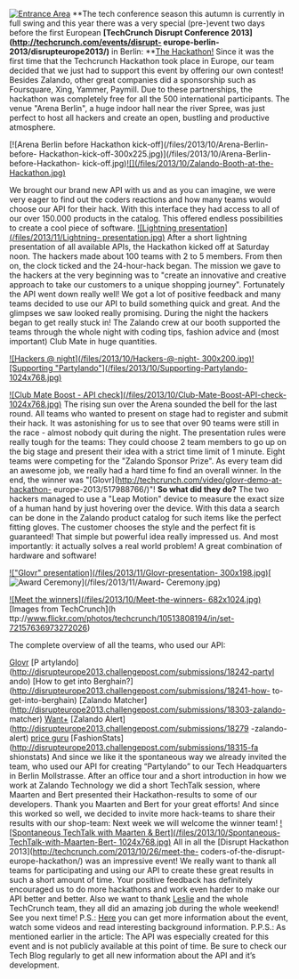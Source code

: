 [![Entrance
Area](/files/2013/10/DSCN0131-300x225.jpg)](/files/2013/10/DSCN0131.jpg) **The
tech conference season this autumn is currently in full swing and this year
there was a very special (pre-)event two days before the first European
**[TechCrunch Disrupt Conference 2013](http://techcrunch.com/events/disrupt-
europe-berlin-2013/disrupteurope2013/)** in Berlin: **[The
Hackathon!](http://techcrunch.com/events/disrupt-europe-berlin-hackathon/)
Since it was the first time that the Techcrunch Hackathon took place in
Europe, our team decided that we just had to support this event by offering
our own contest! Besides Zalando, other great companies did a sponsorship such
as Foursquare, Xing, Yammer, Paymill. Due to these partnerships, the hackathon
was completely free for all the 500 international participants. The venue
"Arena Berlin", a huge indoor hall near the river Spree, was just perfect to
host all hackers and create an open, bustling and productive atmosphere.

[![Arena Berlin before Hackathon kick-off](/files/2013/10/Arena-Berlin-before-
Hackathon-kick-off-300x225.jpg)](/files/2013/10/Arena-Berlin-before-Hackathon-
kick-off.jpg)[![](/files/2013/10/Zalando-Booth-at-the-
Hackathon.jpg)](/files/2013/10/Zalando-Booth-at-the-Hackathon.jpg)

We brought our brand new API with us and as you can imagine, we were very
eager to find out the coders reactions and how many teams would choose our API
for their hack. With this interface they had access to all of our over 150.000
products in the catalog. This offered endless possibilities to create a cool
piece of software. [![Lightning presentation](/files/2013/11/Lightning-
presentation.jpg)](/files/2013/11/Lightning-presentation.jpg) After a short
lightning presentation of all available APIs, the Hackathon kicked off at
Saturday noon. The hackers made about 100 teams with 2 to 5 members. From then
on, the clock ticked and the 24-hour-hack began. The mission we gave to the
hackers at the very beginning was to "create an innovative and creative
approach to take our customers to a unique shopping journey". Fortunately the
API went down really well! We got a lot of positive feedback and many teams
decided to use our API to build something quick and great. And the glimpses we
saw looked really promising. During the night the hackers began to get really
stuck in! The Zalando crew at our booth supported the teams through the whole
night with coding tips, fashion advice and (most important) Club Mate in huge
quantities.

[![Hackers @ night](/files/2013/10/Hackers-@-night-
300x200.jpg)](/files/2013/10/Hackers-@-night.jpg)[![Supporting
"Partylando"](/files/2013/10/Supporting-Partylando-
1024x768.jpg)](/files/2013/10/Supporting-Partylando.jpg)

[![Club Mate Boost - API check](/files/2013/10/Club-Mate-Boost-API-check-
1024x768.jpg)](/files/2013/10/Club-Mate-Boost-API-check.jpg) The rising sun
over the Arena sounded the bell for the last round. All teams who wanted to
present on stage had to register and submit their hack. It was astonishing for
us to see that over 90 teams were still in the race - almost nobody quit
during the night. The presentation rules were really tough for the teams: They
could choose 2 team members to go up on the big stage and present their idea
with a strict time limit of 1 minute. Eight teams were competing for the
"Zalando Sponsor Prize". As every team did an awesome job, we really had a
hard time fo find an overall winner. In the end, the winner was
"[Glovr](http://techcrunch.com/video/glovr-demo-at-hackathon-
europe-2013/517988766/)"! **So what did they do?** The two hackers managed to
use a "Leap Motion" device to measure the exact size of a human hand by just
hovering over the device. With this data a search can be done in the Zalando
product catalog for such items like the perfect fitting gloves. The customer
chooses the style and the perfect fit is guaranteed! That simple but powerful
idea really impressed us. And most importantly: it actually solves a real
world problem! A great combination of hardware and software!

[!["Glovr" presentation](/files/2013/11/Glovr-presentation-
300x198.jpg)](/files/2013/11/Glovr-presentation.jpg)[![Award
Ceremony](/files/2013/11/Award-Ceremony-300x225.jpg)](/files/2013/11/Award-
Ceremony.jpg)

[![Meet the winners](/files/2013/10/Meet-the-winners-
682x1024.jpg)](/files/2013/10/Meet-the-winners.jpg) [Images from TechCrunch](h
ttp://www.flickr.com/photos/techcrunch/10513808194/in/set-72157636973272026)

The complete overview of all the teams, who used our API:

[Glovr](http://disrupteurope2013.challengepost.com/submissions/18264-glovr) [P
artylando](http://disrupteurope2013.challengepost.com/submissions/18242-partyl
ando) [How to get into
Berghain?](http://disrupteurope2013.challengepost.com/submissions/18241-how-
to-get-into-berghain) [Zalando
Matcher](http://disrupteurope2013.challengepost.com/submissions/18303-zalando-
matcher)
[Want+](http://disrupteurope2013.challengepost.com/submissions/18307-want)
[Zalando Alert](http://disrupteurope2013.challengepost.com/submissions/18279
-zalando-alert) [price
guru](http://disrupteurope2013.challengepost.com/submissions/18263-price-guru)
[FashionStats](http://disrupteurope2013.challengepost.com/submissions/18315-fa
shionstats) And since we like it the spontaneous way we already invited the
team, who used our API for creating “Partylando” to our Tech Headquarters in
Berlin Mollstrasse. After an office tour and a short introduction in how we
work at Zalando Technology we did a short TechTalk session, where Maarten and
Bert presented their Hackathon-results to some of our developers. Thank you
Maarten and Bert for your great efforts! And since this worked so well, we
decided to invite more hack-teams to share their results with our shop-team:
Next week we will welcome the winner team! [![Spontaneous TechTalk with
Maarten & Bert](/files/2013/10/Spontaneous-TechTalk-with-Maarten-Bert-
1024x768.jpg)](/files/2013/10/Spontaneous-TechTalk-with-Maarten-Bert.jpg) All
in all the [Disrupt Hackathon 2013](http://techcrunch.com/2013/10/26/meet-the-
coders-of-the-disrupt-europe-hackathon/) was an impressive event! We really
want to thank all teams for participating and using our API to create these
great results in such a short amount of time. Your positive feedback has
definitely encouraged us to do more hackathons and work even harder to make
our API better and better. Also we want to thank
[Leslie](https://twitter.com/LSH) and the whole TechCrunch team, they all did
an amazing job during the whole weekend! See you next time! P.S.:
[Here](http://techcrunch.com/events/disrupt-europe-berlin-hackathon/) you can
get more information about the event, watch some videos and read interesting
background information. P.P.S.: As mentioned earlier in the article: The API
was especially created for this event and is not publicly available at this
point of time. Be sure to check our Tech Blog regularly to get all new
information about the API and it’s development.

